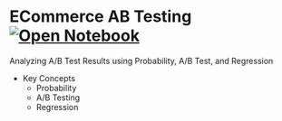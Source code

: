 # ECommerce AB Testing [![Open Notebook](https://img.shields.io/badge/Jupyter-Open_Notebook-blue?logo=Jupyter)](https://dpghazi.github.io/projects/ecommerce-ab-testing.html)
Analyzing A/B Test Results using Probability, A/B Test, and Regression
- Key Concepts
  - Probability 
  - A/B Testing 
  - Regression

